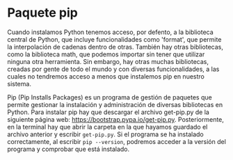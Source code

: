 # Paquete pip

Cuando instalamos Python tenemos acceso, por defento, a la biblioteca central de Python, que incluye funcionalidades como 'format', que permite la interpolación de cadenas dentro de otras. También hay otras bibliotecas, como la biblioteca math, que podemos importar sin tener que utilizar ninguna otra herramienta. Sin embargo, hay otras muchas bibliotecas, creadas por gente de todo el mundo y con diversas funcionalidades, a las cuales no tendremos acceso a menos que instalemos pip en nuestro sistema. 

Pip (Pip Installs Packages) es un programa de gestión de paquetes que permite gestionar la instalación y administración de diversas bibliotecas en Python. Para instalar pip hay que descargar el archivo get-pip.py de la siguiente página web: https://bootstrap.pypa.io/get-pip.py. Posteriormente, en la terminal hay que abrir la carpeta en la que hayamos guardado el archivo anterior y escribir ```get-pip.py```. Si el programa se ha instalado correctamente, al escribir ```pip --version```, podremos acceder a la versión del programa y comprobar que está instalado. 